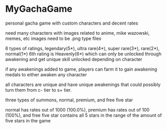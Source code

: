 # MyGachaGame
personal gacha game with custom characters and decent rates

need many characters with images related to anime, mike wazowski, memes, etc
images need to be .png type files

6 types of ratings, legendary(5*), ultra rare(4*), super rare(3*), rare(2*), normal(1*)
6th rating is Heavenly(6*) which can only be unlocked through awakening and get unique skill unlocked depending on character

if any awakenings added to game, players can farm it to gain awakening medals to either awaken any character

all characters are unique and have unique awakenings that could possibly turn them from c- tier to s+ tier.

three types of summons, normal, premium, and free five star

normal has rates out of 1000 (100.0%), premium has rates out of 100 (100%), and free five star contains all 5 stars in the range of the amount of five stars in the game

